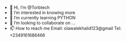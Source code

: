 - 👋 Hi, I’m @Torbtech
- 👀 I’m interested in knowing more
- 🌱 I’m currently learning PYTHON
- 💞️ I’m looking to collaborate on ...
- 📫 How to reach me Email: olawalekhalid123@gmail Tel: +2349161686466

<!---
Torbtech/Torbtech is a ✨ special ✨ repository because its `README.md` (this file) appears on your GitHub profile.
You can click the Preview link to take a look at your changes.
--->
